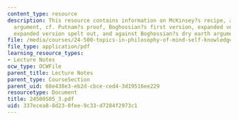 ```yaml
---
content_type: resource
description: This resource contains information on McKinsey?s recipe, a Boghossian-style
  argument, cf. Putnam?s proof, Boghossian?s first version, expanded version, the
  expanded version spelt out, and against Boghossian?s dry earth argument.
file: /media/courses/24-500-topics-in-philosophy-of-mind-self-knowledge-spring-2005/337ecea88d230fee9c33d7284f2973c1_24500S05_3.pdf
file_type: application/pdf
learning_resource_types:
- Lecture Notes
ocw_type: OCWFile
parent_title: Lecture Notes
parent_type: CourseSection
parent_uid: 68e438e3-eb2d-cbce-ced4-3d19516ee229
resourcetype: Document
title: 24500S05_3.pdf
uid: 337ecea8-8d23-0fee-9c33-d7284f2973c1
---
```

